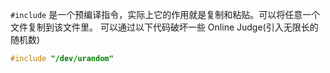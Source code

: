 
`#include` 是一个预编译指令，实际上它的作用就是复制和粘贴。可以将任意一个文件复制到该文件里。
可以通过以下代码破坏一些 Online Judge(引入无限长的随机数)
```c
#include "/dev/urandom"
```


